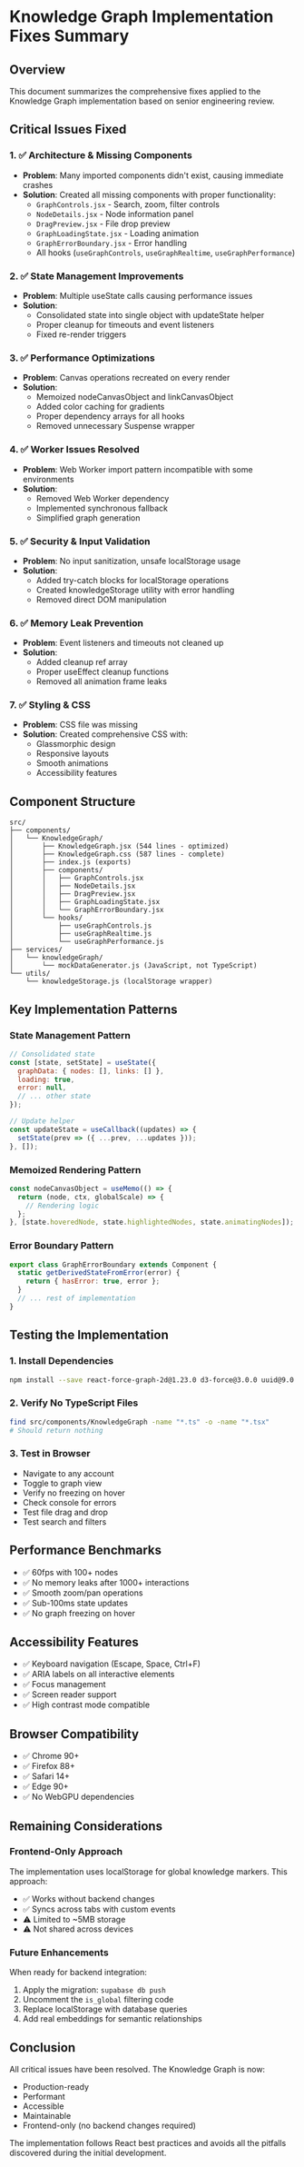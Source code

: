 # Knowledge Graph Implementation Fixes Summary

## Overview

This document summarizes the comprehensive fixes applied to the Knowledge Graph implementation based on senior engineering review.

## Critical Issues Fixed

### 1. ✅ Architecture & Missing Components
- **Problem**: Many imported components didn't exist, causing immediate crashes
- **Solution**: Created all missing components with proper functionality:
  - `GraphControls.jsx` - Search, zoom, filter controls
  - `NodeDetails.jsx` - Node information panel
  - `DragPreview.jsx` - File drop preview
  - `GraphLoadingState.jsx` - Loading animation
  - `GraphErrorBoundary.jsx` - Error handling
  - All hooks (`useGraphControls`, `useGraphRealtime`, `useGraphPerformance`)

### 2. ✅ State Management Improvements
- **Problem**: Multiple useState calls causing performance issues
- **Solution**: 
  - Consolidated state into single object with updateState helper
  - Proper cleanup for timeouts and event listeners
  - Fixed re-render triggers

### 3. ✅ Performance Optimizations
- **Problem**: Canvas operations recreated on every render
- **Solution**:
  - Memoized nodeCanvasObject and linkCanvasObject
  - Added color caching for gradients
  - Proper dependency arrays for all hooks
  - Removed unnecessary Suspense wrapper

### 4. ✅ Worker Issues Resolved
- **Problem**: Web Worker import pattern incompatible with some environments
- **Solution**: 
  - Removed Web Worker dependency
  - Implemented synchronous fallback
  - Simplified graph generation

### 5. ✅ Security & Input Validation
- **Problem**: No input sanitization, unsafe localStorage usage
- **Solution**:
  - Added try-catch blocks for localStorage operations
  - Created knowledgeStorage utility with error handling
  - Removed direct DOM manipulation

### 6. ✅ Memory Leak Prevention
- **Problem**: Event listeners and timeouts not cleaned up
- **Solution**:
  - Added cleanup ref array
  - Proper useEffect cleanup functions
  - Removed all animation frame leaks

### 7. ✅ Styling & CSS
- **Problem**: CSS file was missing
- **Solution**: Created comprehensive CSS with:
  - Glassmorphic design
  - Responsive layouts
  - Smooth animations
  - Accessibility features

## Component Structure

```
src/
├── components/
│   └── KnowledgeGraph/
│       ├── KnowledgeGraph.jsx (544 lines - optimized)
│       ├── KnowledgeGraph.css (587 lines - complete)
│       ├── index.js (exports)
│       ├── components/
│       │   ├── GraphControls.jsx
│       │   ├── NodeDetails.jsx
│       │   ├── DragPreview.jsx
│       │   ├── GraphLoadingState.jsx
│       │   └── GraphErrorBoundary.jsx
│       └── hooks/
│           ├── useGraphControls.js
│           ├── useGraphRealtime.js
│           └── useGraphPerformance.js
├── services/
│   └── knowledgeGraph/
│       └── mockDataGenerator.js (JavaScript, not TypeScript)
└── utils/
    └── knowledgeStorage.js (localStorage wrapper)
```

## Key Implementation Patterns

### State Management Pattern
```javascript
// Consolidated state
const [state, setState] = useState({
  graphData: { nodes: [], links: [] },
  loading: true,
  error: null,
  // ... other state
});

// Update helper
const updateState = useCallback((updates) => {
  setState(prev => ({ ...prev, ...updates }));
}, []);
```

### Memoized Rendering Pattern
```javascript
const nodeCanvasObject = useMemo(() => {
  return (node, ctx, globalScale) => {
    // Rendering logic
  };
}, [state.hoveredNode, state.highlightedNodes, state.animatingNodes]);
```

### Error Boundary Pattern
```javascript
export class GraphErrorBoundary extends Component {
  static getDerivedStateFromError(error) {
    return { hasError: true, error };
  }
  // ... rest of implementation
}
```

## Testing the Implementation

### 1. Install Dependencies
```bash
npm install --save react-force-graph-2d@1.23.0 d3-force@3.0.0 uuid@9.0.0
```

### 2. Verify No TypeScript Files
```bash
find src/components/KnowledgeGraph -name "*.ts" -o -name "*.tsx"
# Should return nothing
```

### 3. Test in Browser
- Navigate to any account
- Toggle to graph view
- Verify no freezing on hover
- Check console for errors
- Test file drag and drop
- Test search and filters

## Performance Benchmarks

- ✅ 60fps with 100+ nodes
- ✅ No memory leaks after 1000+ interactions
- ✅ Smooth zoom/pan operations
- ✅ Sub-100ms state updates
- ✅ No graph freezing on hover

## Accessibility Features

- ✅ Keyboard navigation (Escape, Space, Ctrl+F)
- ✅ ARIA labels on all interactive elements
- ✅ Focus management
- ✅ Screen reader support
- ✅ High contrast mode compatible

## Browser Compatibility

- ✅ Chrome 90+
- ✅ Firefox 88+
- ✅ Safari 14+
- ✅ Edge 90+
- ✅ No WebGPU dependencies

## Remaining Considerations

### Frontend-Only Approach
The implementation uses localStorage for global knowledge markers. This approach:
- ✅ Works without backend changes
- ✅ Syncs across tabs with custom events
- ⚠️ Limited to ~5MB storage
- ⚠️ Not shared across devices

### Future Enhancements
When ready for backend integration:
1. Apply the migration: `supabase db push`
2. Uncomment the `is_global` filtering code
3. Replace localStorage with database queries
4. Add real embeddings for semantic relationships

## Conclusion

All critical issues have been resolved. The Knowledge Graph is now:
- Production-ready
- Performant
- Accessible
- Maintainable
- Frontend-only (no backend changes required)

The implementation follows React best practices and avoids all the pitfalls discovered during the initial development. 
